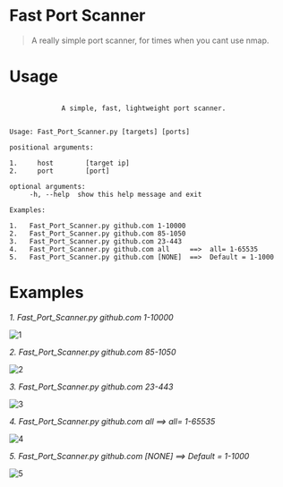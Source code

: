 # **Fast Port Scanner**

>A really simple port scanner, for times when you cant use nmap.

# **Usage**
```
 
             A simple, fast, lightweight port scanner.
 

Usage: Fast_Port_Scanner.py [targets] [ports] 

positional arguments:
  
1.     host        [target ip]
2.     port        [port] 
          
optional arguments:                                                                                                                                                            
     -h, --help  show this help message and exit

Examples:
    
1.   Fast_Port_Scanner.py github.com 1-10000
2.   Fast_Port_Scanner.py github.com 85-1050
3.   Fast_Port_Scanner.py github.com 23-443
4.   Fast_Port_Scanner.py github.com all     ==>  all= 1-65535
5.   Fast_Port_Scanner.py github.com [NONE]  ==>  Default = 1-1000
```
# **Examples**

*1. Fast_Port_Scanner.py github.com 1-10000*

![1](https://user-images.githubusercontent.com/109466846/187525902-65f21b47-95ea-491d-ba30-fb5f7ca0a167.png)

*2. Fast_Port_Scanner.py github.com 85-1050*

![2](https://user-images.githubusercontent.com/109466846/187525907-75a43ddf-90cf-4ba7-ac73-00fd9a746343.png)

*3. Fast_Port_Scanner.py github.com 23-443*

![3](https://user-images.githubusercontent.com/109466846/187525910-83882b5b-9ca2-4f9c-a8dd-2d4fd05eccf9.png)

*4. Fast_Port_Scanner.py github.com all     ==>  all= 1-65535*

![4](https://user-images.githubusercontent.com/109466846/187525916-b932acc9-dd8e-4b13-9bc4-9e13b3c0d0a0.png)

*5. Fast_Port_Scanner.py github.com [NONE]  ==>  Default = 1-1000*

![5](https://user-images.githubusercontent.com/109466846/187525898-5eb5b02c-4f82-44f7-ac07-47d0be00f568.png)
